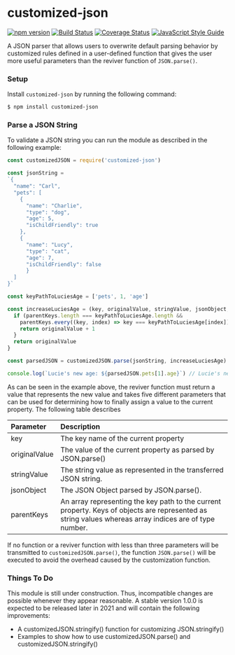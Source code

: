 # customized-json

 [![npm version](https://badge.fury.io/js/customized-json.svg)](https://badge.fury.io/js/customized-json)
 [![Build Status](https://travis-ci.com/SebastianG77/customized-json.svg?branch=master)](https://travis-ci.com/SebastianG77/customized-json)
 [![Coverage Status](https://coveralls.io/repos/github/SebastianG77/customized-json/badge.svg?branch=master)](https://coveralls.io/github/SebastianG77/customized-json?branch=master)
 [![JavaScript Style Guide](https://img.shields.io/badge/code_style-standard-brightgreen.svg)](https://standardjs.com)

 A JSON parser that allows users to overwrite default parsing behavior by customized rules defined in a user-defined function that gives the user more useful parameters than the reviver function of `JSON.parse()`.

### Setup

Install `customized-json` by running the following command:

```bash
$ npm install customized-json
```

### Parse a JSON String

To validate a JSON string you can run the module as described in the following example:

```javascript
const customizedJSON = require('customized-json')

const jsonString = 
`{
  "name": "Carl",
  "pets": [
    {
      "name": "Charlie",
      "type": "dog",
      "age": 5,
      "isChildFriendly": true
    },
    {
      "name": "Lucy",
      "type": "cat",
      "age": 7,
      "isChildFriendly": false
      }
  ]
}`

const keyPathToLuciesAge = ['pets', 1, 'age']

const increaseLuciesAge = (key, originalValue, stringValue, jsonObject, parentKeys) => {
  if (parentKeys.length === keyPathToLuciesAge.length &&
    parentKeys.every((key, index) => key === keyPathToLuciesAge[index])) {
    return originalValue + 1
  }
  return originalValue
}

const parsedJSON = customizedJSON.parse(jsonString, increaseLuciesAge)

console.log(`Lucie's new age: ${parsedJSON.pets[1].age}`) // Lucie's new age: 8
```

As can be seen in the example above, the reviver function must return a value that represents the new value and takes five different parameters that can be used for determining how to finally assign a value to the current property. The following table describes 

|Parameter|Description|
|:--|:--|
|key|The key name of the current property
|originalValue|The value of the current property as parsed by JSON.parse()
|stringValue|The string value as represented in the transferred JSON string.
|jsonObject|The JSON Object parsed by JSON.parse(). 
|parentKeys|An array representing the key path to the current property. Keys of objects are represented as string values whereas array indices are of type number.

If no function or a reviver function with less than three parameters will be transmitted to `customizedJSON.parse()`, the function `JSON.parse()` will be executed to avoid the overhead caused by the customization function.

### Things To Do
This module is still under construction. Thus, incompatible changes are possible whenever they appear reasonable. A stable version 1.0.0 is expected to be released later in 2021 and will contain the following improvements:

- A customizedJSON.stringify() function for customizing JSON.stringify()
- Examples to show how to use customizedJSON.parse() and customizedJSON.stringify()
